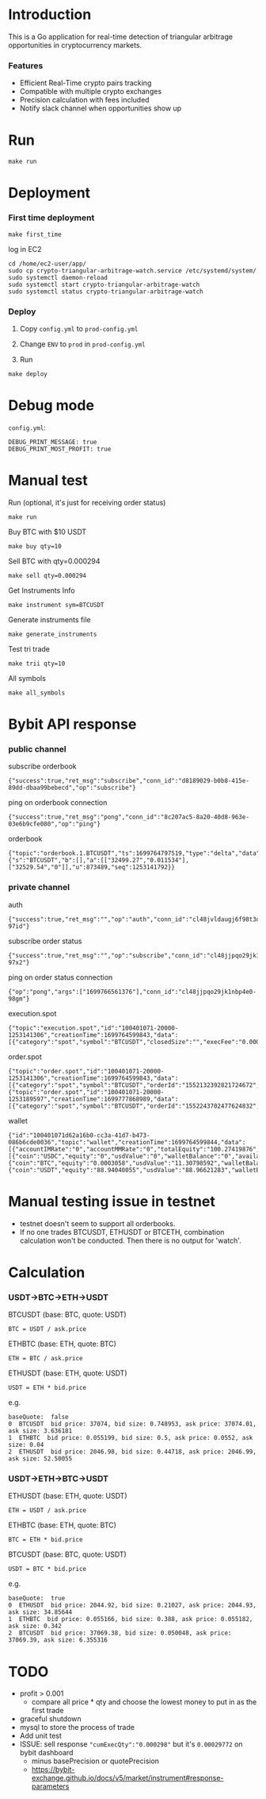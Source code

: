 # Introduction

This is a Go application for real-time detection of triangular arbitrage opportunities in cryptocurrency markets.

### Features

* Efficient Real-Time crypto pairs tracking
* Compatible with multiple crypto exchanges
* Precision calculation with fees included
* Notify slack channel when opportunities show up

# Run

```
make run
```

# Deployment

### First time deployment

```
make first_time
```

log in EC2

```
cd /home/ec2-user/app/
sudo cp crypto-triangular-arbitrage-watch.service /etc/systemd/system/
sudo systemctl daemon-reload
sudo systemctl start crypto-triangular-arbitrage-watch
sudo systemctl status crypto-triangular-arbitrage-watch
```

### Deploy

1) Copy `config.yml` to `prod-config.yml`

2) Change `ENV` to `prod` in `prod-config.yml`

3) Run

```
make deploy
```

# Debug mode

`config.yml`:

```
DEBUG_PRINT_MESSAGE: true
DEBUG_PRINT_MOST_PROFIT: true
```

# Manual test

Run (optional, it's just for receiving order status)

    make run

Buy BTC with $10 USDT

    make buy qty=10

Sell BTC with qty=0.000294

    make sell qty=0.000294

Get Instruments Info

    make instrument sym=BTCUSDT

Generate instruments file

    make generate_instruments

Test tri trade

    make trii qty=10

All symbols

    make all_symbols

# Bybit API response

### public channel

subscribe orderbook

    {"success":true,"ret_msg":"subscribe","conn_id":"d8189029-b0b8-415e-89dd-dbaa99bebecd","op":"subscribe"}

ping on orderbook connection

    {"success":true,"ret_msg":"pong","conn_id":"8c207ac5-8a20-40d8-963e-03e6b9cfe080","op":"ping"}

orderbook

    {"topic":"orderbook.1.BTCUSDT","ts":1699764797519,"type":"delta","data":{"s":"BTCUSDT","b":[],"a":[["32499.27","0.011534"],["32529.54","0"]],"u":873489,"seq":1253141792}}

### private channel

auth

    {"success":true,"ret_msg":"","op":"auth","conn_id":"cl48jvldaugj6f98t3o0-97id"}

subscribe order status

    {"success":true,"ret_msg":"","op":"subscribe","conn_id":"cl48jjpqo29jk1nbp4e0-97x2"}

ping on order status connection

    {"op":"pong","args":["1699766561376"],"conn_id":"cl48jjpqo29jk1nbp4e0-98gm"}

execution.spot

    {"topic":"execution.spot","id":"100401071-20000-1253141306","creationTime":1699764599843,"data":[{"category":"spot","symbol":"BTCUSDT","closedSize":"","execFee":"0.000000306","execId":"2100000000047469164","execPrice":"32635.00","execQty":"0.000306","execType":"Trade","execValue":"9.98631000","feeRate":"0.001","tradeIv":"","markIv":"","blockTradeId":"","markPrice":"","indexPrice":"","underlyingPrice":"","leavesQty":"0.000000","orderId":"1552132392821724672","orderLinkId":"1552132392821724673","orderPrice":"0","orderQty":"0.000000","orderType":"Market","stopOrderType":"","side":"Buy","execTime":"1699764599837","isLeverage":"0","isMaker":false,"seq":1253141306}]}

order.spot

    {"topic":"order.spot","id":"100401071-20000-1253141306","creationTime":1699764599843,"data":[{"category":"spot","symbol":"BTCUSDT","orderId":"1552132392821724672","orderLinkId":"1552132392821724673","blockTradeId":"","side":"Buy","positionIdx":0,"orderStatus":"PartiallyFilledCanceled","cancelType":"UNKNOWN","rejectReason":"EC_CancelForNoFullFill","timeInForce":"IOC","isLeverage":"0","price":"0","qty":"10.000000","avgPrice":"32635","leavesQty":"0.000000","leavesValue":"0.01369000","cumExecQty":"0.000306","cumExecValue":"9.98631000","cumExecFee":"0.000000306","orderType":"Market","stopOrderType":"","orderIv":"","triggerPrice":"0.00","takeProfit":"0.00","stopLoss":"0.00","triggerBy":"","tpTriggerBy":"","slTriggerBy":"","triggerDirection":0,"placeType":"","lastPriceOnCreated":"32634.91","closeOnTrigger":false,"reduceOnly":false,"smpGroup":0,"smpType":"None","smpOrderId":"","createdTime":"1699764599837","updatedTime":"1699764599841","feeCurrency":"BTC"}]}
    {"topic":"order.spot","id":"100401071-20000-1253189597","creationTime":1699777868989,"data":[{"category":"spot","symbol":"BTCUSDT","orderId":"1552243702477624832","orderLinkId":"1552243702477624833","blockTradeId":"","side":"Sell","positionIdx":0,"orderStatus":"Filled","cancelType":"UNKNOWN","rejectReason":"EC_NoError","timeInForce":"IOC","isLeverage":"0","price":"0","qty":"0.001936","avgPrice":"32178.11355371","leavesQty":"0.000000","leavesValue":"0.00000000","cumExecQty":"0.001936","cumExecValue":"62.29682784","cumExecFee":"0.06229682784","orderType":"Market","stopOrderType":"","orderIv":"","triggerPrice":"0.00","takeProfit":"0.00","stopLoss":"0.00","triggerBy":"","tpTriggerBy":"","slTriggerBy":"","triggerDirection":0,"placeType":"","lastPriceOnCreated":"32224.00","closeOnTrigger":false,"reduceOnly":false,"smpGroup":0,"smpType":"None","smpOrderId":"","createdTime":"1699777868982","updatedTime":"1699777868986","feeCurrency":"USDT"}]}

wallet

    {"id":"100401071d62a16b0-cc3a-41d7-b473-086b6cde0036","topic":"wallet","creationTime":1699764599844,"data":[{"accountIMRate":"0","accountMMRate":"0","totalEquity":"100.27419876","totalWalletBalance":"99.70879947","totalMarginBalance":"99.70879947","totalAvailableBalance":"99.70879947","totalPerpUPL":"0","totalInitialMargin":"0","totalMaintenanceMargin":"0","coin":[{"coin":"USDC","equity":"0","usdValue":"0","walletBalance":"0","availableToWithdraw":"0","availableToBorrow":"","borrowAmount":"0","accruedInterest":"0","totalOrderIM":"0","totalPositionIM":"0","totalPositionMM":"0","unrealisedPnl":"0","cumRealisedPnl":"0","bonus":"0","collateralSwitch":true,"marginCollateral":true,"locked":"0"},{"coin":"BTC","equity":"0.0003058","usdValue":"11.30798592","walletBalance":"0.0003058","availableToWithdraw":"0.0003058","availableToBorrow":"","borrowAmount":"0","accruedInterest":"0","totalOrderIM":"0","totalPositionIM":"0","totalPositionMM":"0","unrealisedPnl":"0","cumRealisedPnl":"-0.00000619","bonus":"0","collateralSwitch":true,"marginCollateral":true,"locked":"0"},{"coin":"USDT","equity":"88.94040055","usdValue":"88.96621283","walletBalance":"88.94040055","availableToWithdraw":"88.94040055","availableToBorrow":"","borrowAmount":"0","accruedInterest":"0","totalOrderIM":"0","totalPositionIM":"0","totalPositionMM":"0","unrealisedPnl":"0","cumRealisedPnl":"-0.17895808","bonus":"0","collateralSwitch":true,"marginCollateral":true,"locked":"0"}],"accountLTV":"0","accountType":"UNIFIED"}]}

# Manual testing issue in testnet

* testnet doesn't seem to support all orderbooks.
* If no one trades BTCUSDT, ETHUSDT or BTCETH, combination calculation won't be conducted. Then there is no output for 'watch'.

# Calculation

### USDT->BTC->ETH->USDT

BTCUSDT (base: BTC, quote: USDT)

    BTC = USDT / ask.price

ETHBTC (base: ETH, quote: BTC)

    ETH = BTC / ask.price

ETHUSDT (base: ETH, quote: USDT)

    USDT = ETH * bid.price

e.g.

    baseQuote:  false
    0  BTCUSDT  bid price: 37074, bid size: 0.748953, ask price: 37074.01, ask size: 3.636181
    1  ETHBTC  bid price: 0.055199, bid size: 0.5, ask price: 0.0552, ask size: 0.04
    2  ETHUSDT  bid price: 2046.98, bid size: 0.44718, ask price: 2046.99, ask size: 52.50055


### USDT->ETH->BTC->USDT


ETHUSDT (base: ETH, quote: USDT)

    ETH = USDT / ask.price

ETHBTC (base: ETH, quote: BTC)

    BTC = ETH * bid.price

BTCUSDT (base: BTC, quote: USDT)

    USDT = BTC * bid.price

e.g.

    baseQuote:  true
    0  ETHUSDT  bid price: 2044.92, bid size: 0.21027, ask price: 2044.93, ask size: 34.85644
    1  ETHBTC  bid price: 0.055166, bid size: 0.388, ask price: 0.055182, ask size: 0.342
    2  BTCUSDT  bid price: 37069.38, bid size: 0.050048, ask price: 37069.39, ask size: 6.355316


# TODO

* profit > 0.001
    * compare all price * qty and choose the lowest money to put in as the first trade
* graceful shutdown
* mysql to store the process of trade
* Add unit test
* ISSUE: sell response `"cumExecQty":"0.000298"` but it's `0.00029772` on bybit dashboard
    * minus basePrecision or quotePrecision
    * https://bybit-exchange.github.io/docs/v5/market/instrument#response-parameters
